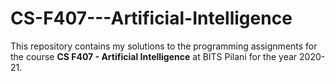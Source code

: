# CS-F407---Artificial-Intelligence
This repository contains my solutions to the programming assignments for the course **CS F407 - Artificial Intelligence** at BITS Pilani for the year 2020-21.
